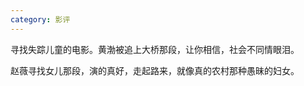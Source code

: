 ```yaml
---
category: 影评
---
```


寻找失踪儿童的电影。黄渤被追上大桥那段，让你相信，社会不同情眼泪。

赵薇寻找女儿那段，演的真好，走起路来，就像真的农村那种愚昧的妇女。

